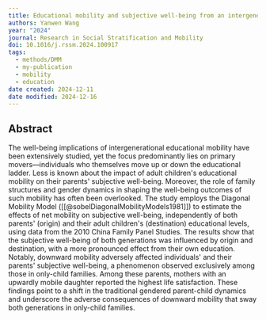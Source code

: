 ```yaml
---
title: Educational mobility and subjective well-being from an intergenerational perspective
authors: Yanwen Wang
year: "2024"
journal: Research in Social Stratification and Mobility
doi: 10.1016/j.rssm.2024.100917
tags:
  - methods/DMM
  - my-publication
  - mobility
  - education
date created: 2024-12-11
date modified: 2024-12-16
---
```


## Abstract

The well-being implications of intergenerational educational mobility have been extensively studied, yet the focus predominantly lies on primary movers—individuals who themselves move up or down the educational ladder. Less is known about the impact of adult children's educational mobility on their parents' subjective well-being. Moreover, the role of family structures and gender dynamics in shaping the well-being outcomes of such mobility has often been overlooked. The study employs the Diagonal Mobility Model ([[@sobelDiagonalMobilityModels1981]]) to estimate the effects of net mobility on subjective well-being, independently of both parents' (origin) and their adult children's (destination) educational levels, using data from the 2010 China Family Panel Studies. The results show that the subjective well-being of both generations was influenced by origin and destination, with a more pronounced effect from their own education. Notably, downward mobility adversely affected individuals' and their parents' subjective well-being, a phenomenon observed exclusively among those in only-child families. Among these parents, mothers with an upwardly mobile daughter reported the highest life satisfaction. These findings point to a shift in the traditional gendered parent-child dynamics and underscore the adverse consequences of downward mobility that sway both generations in only-child families.
